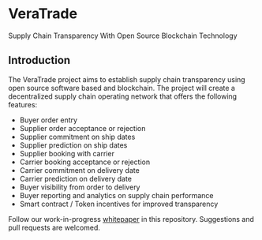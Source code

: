 # VeraTrade
Supply Chain Transparency With Open Source Blockchain Technology

## Introduction
The VeraTrade project aims to establish supply chain transparency using open source software based and blockchain. The project will create a decentralized supply chain operating network that offers the following features:
- Buyer order entry 
- Supplier order acceptance or rejection
- Supplier commitment on ship dates
- Supplier prediction on ship dates
- Supplier booking with carrier
- Carrier booking acceptance or rejection
- Carrier commitment on delivery date 
- Carrier prediction on delivery date
- Buyer visibility from order to delivery
- Buyer reporting and analytics on supply chain performance
- Smart contract / Token incentives for improved transparency 

Follow our work-in-progress [whitepaper](https://github.com/jtberry21/VeraTrade/blob/master/VeraTradeWhitePaper.md) in this repository. Suggestions and pull requests are welcomed.
